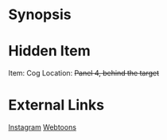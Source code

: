 # Synopsis


# Hidden Item
Item: Cog
Location: ~~Panel 4, behind the target~~

# External Links
[Instagram](https://www.instagram.com/p/B8PxI5jDc7m/)
[Webtoons]()